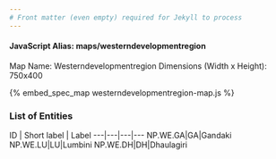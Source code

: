 ```yaml
---
# Front matter (even empty) required for Jekyll to process
---
```


#### JavaScript Alias: maps/westerndevelopmentregion

Map Name: Westerndevelopmentregion
Dimensions (Width x Height): 750x400




{% embed_spec_map westerndevelopmentregion-map.js %}

### List of Entities

ID | Short label | Label
---|---|---|---
NP.WE.GA|GA|Gandaki	
NP.WE.LU|LU|Lumbini	
NP.WE.DH|DH|Dhaulagiri